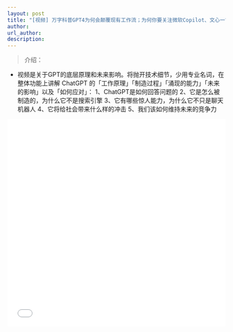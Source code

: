```yaml
---
layout: post
title: "[视频] 万字科普GPT4为何会颠覆现有工作流；为何你要关注微软Copilot、文心一言等大模型"
author: 
url_author: 
description: 
---
```


> 介绍：

- 视频是关于GPT的底层原理和未来影响。将抛开技术细节，少用专业名词，在整体功能上讲解 ChatGPT 的「工作原理」「制造过程」「涌现的能力」「未来的影响」以及「如何应对」： 1、ChatGPT是如何回答问题的 2、它是怎么被制造的，为什么它不是搜索引擎 3、它有哪些惊人能力，为什么它不只是聊天机器人 4、它将给社会带来什么样的冲击 5、我们该如何维持未来的竞争力

<iframe width="100%" height="480" style="border:0;" allowfullscreen="" loading="lazy" src="//player.bilibili.com/player.html?aid=653520954&bvid=BV1MY4y1R7EN&cid=1054910356&page=1" scrolling="no" border="0" frameborder="no" framespacing="0" allowfullscreen="true"> </iframe>


<!-- - 关注视频号，查看回放：

<img src="/videos/archive/code.png" style="margin: 0 auto;width: 400px;margin-bottom: 30px;"> -->
